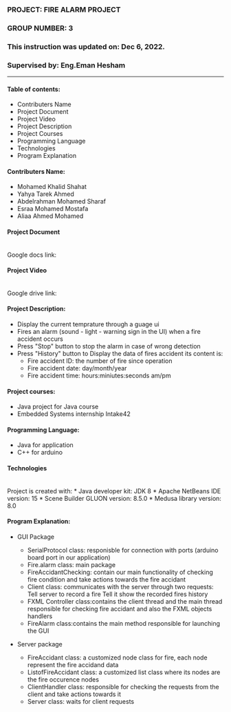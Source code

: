 ### PROJECT: FIRE ALARM PROJECT 
### GROUP NUMBER: 3
### This instruction was updated on: Dec 6, 2022.
### Supervised by: Eng.Eman Hesham
************************
#### Table of contents:
   * Contributers Name
   * Project Document
   * Project Video
   * Project Description
   * Project Courses
   * Programming Language
   * Technologies
   * Program Explanation
        
#### Contributers Name:
   * Mohamed Khalid Shahat
   * Yahya Tarek Ahmed
   * Abdelrahman Mohamed Sharaf
   * Esraa Mohamed Mostafa
   * Aliaa Ahmed Mohamed


#### Project Document
   <br /> Google docs link:


#### Project Video
   <br /> Google drive link:


#### Project Description: 
   * Display the current temprature through a guage ui
   * Fires an alarm (sound - light - warning sign in the UI) when a fire accident occurs
   * Press "Stop" button to stop the alarm in case of wrong detection
   * Press "History" button to Display the data of fires accident its content is:
       * Fire accident ID: the number of fire since operation
       * Fire accident date: day/month/year
       * Fire accident time: hours:miniutes:seconds  am/pm
       
#### Project courses:
   * Java project for Java course
   * Embedded Systems internship Intake42

 
#### Programming Language: 
   * Java for application
   * C++ for arduino


#### Technologies
   <br /> Project is created with: 
      * Java developer kit: JDK 8 
      * Apache NetBeans IDE version: 15
      * Scene Builder GLUON version: 8.5.0
      * Medusa library version: 8.0

#### Program Explanation:

   * GUI Package
       * SerialProtocol class: responisble for connection with ports (arduino board port in our application)
       * Fire.alarm class: main package
       * FireAccidantChecking: contain our main functionality of checking fire condition and take actions towards the fire accidant
       * Client class: communicates with the server through two requests:
           Tell server to record a fire 
           Tell it show the recorded fires history 
       * FXML Controller class:contains  the client thread and the main thread responsible for checking fire accidant and also the FXML objects handlers
       * FireAlarm class:contains the main method responsible for launching the GUI
       
   * Server package
       * FireAccidant class: a customized node class for fire, each node represent the fire accidand data 
       * ListofFireAccidant class: a customized list class where its nodes are the fire occurence nodes  
       * ClientHandler class: responsible for checking the requests from the client and take actions towards it
       * Server class: waits for client requests

